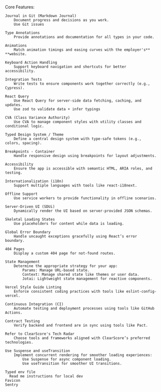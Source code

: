 Core Features:

    Journal in Git (Markdown Journal)
        Document progress and decisions as you work.
        Use Git issues 

    Type Annotations
        Provide annotations and documentation for all types in your code.

    Animations
        Match animation timings and easing curves with the employer's** **website.

    Keyboard Action Handling
        Support keyboard navigation and shortcuts for better accessibility.

    Integration Tests
        Write tests to ensure components work together correctly (e.g., Cypress).

    React Query
        Use React Query for server-side data fetching, caching, and updates.
        Use zod to validate data + infer typings

    CVA (Class Variance Authority)
        Use CVA to manage component styles with utility classes and conditional logic.

    Typed Design System / Theme
        Define a central design system with type-safe tokens (e.g., colors, spacing).

    Breakpoints - Container
        Handle responsive design using breakpoints for layout adjustments.

    Accessibility
        Ensure the app is accessible with semantic HTML, ARIA roles, and testing.

    Internationalization (i18n)
        Support multiple languages with tools like react-i18next.

    Offline Support
        Use service workers to provide functionality in offline scenarios.

    Server-Driven UI (SDUi)
        Dynamically render the UI based on server-provided JSON schemas.

    Skeletal Loading States
        Use placeholders for content while data is loading.

    Global Error Boundary
        Handle uncaught exceptions gracefully using React’s error boundary.

    404 Pages
        Display a custom 404 page for not-found routes.

    State Management
        Determine the appropriate strategy for your app:
            Params: Manage URL-based state.
            Context: Manage shared state like themes or user data.
            Jotai: Lightweight state management for reactive components.

    Vercel Style Guide Linting
        Enforce consistent coding practices with tools like eslint-config-vercel.

    Continuous Integration (CI)
        Automate testing and deployment processes using tools like GitHub Actions.

    Contract Testing
        Verify backend and frontend are in sync using tools like Pact.

    Refer to ClearScore's Tech Radar
        Choose tools and frameworks aligned with ClearScore’s preferred technologies.

    Use Suspense and useTransition
        Implement concurrent rendering for smoother loading experiences:
            Use Suspense for async component loading.
            Use useTransition for smoother UI transitions.

    Typed env file
      Read me instructions for local dev
    Favicon
    Sentry